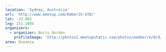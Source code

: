 ```yaml
---
location: 'Sydney, Australia'
url: 'http://www.meetup.com/EmberJS-SYD/'
lat: -33.865
lng: 151.2094
organizers:
  - organizer: Boris Gordon
    profileImage: 'http://photos1.meetupstatic.com/photos/member/e/0/d/d/thumb_244677565.jpeg'
area: Oceania
---
```

